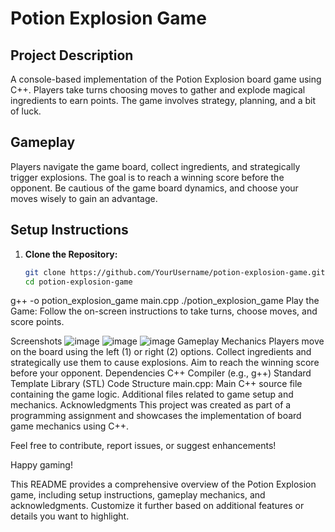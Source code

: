 # Potion Explosion Game

## Project Description

A console-based implementation of the Potion Explosion board game using C++. Players take turns choosing moves to gather and explode magical ingredients to earn points. The game involves strategy, planning, and a bit of luck.

## Gameplay

Players navigate the game board, collect ingredients, and strategically trigger explosions. The goal is to reach a winning score before the opponent. Be cautious of the game board dynamics, and choose your moves wisely to gain an advantage.

## Setup Instructions

1. **Clone the Repository:**
   ```bash
   git clone https://github.com/YourUsername/potion-explosion-game.git
   cd potion-explosion-game

g++ -o potion_explosion_game main.cpp
./potion_explosion_game
Play the Game:
Follow the on-screen instructions to take turns, choose moves, and score points.

Screenshots
![image](https://github.com/Waqas56jb/potion_explotion_Game/assets/156122615/1ae4e211-15ee-4f91-bb93-9f9f02c13b60)
![image](https://github.com/Waqas56jb/potion_explotion_Game/assets/156122615/1b2ca4e1-e088-4020-8b0b-7b77d55dd9ef)
![image](https://github.com/Waqas56jb/potion_explotion_Game/assets/156122615/f80c5b53-1998-4815-b276-80d4530327b4)
Gameplay Mechanics
Players move on the board using the left (1) or right (2) options.
Collect ingredients and strategically use them to cause explosions.
Aim to reach the winning score before your opponent.
Dependencies
C++ Compiler (e.g., g++)
Standard Template Library (STL)
Code Structure
main.cpp: Main C++ source file containing the game logic.
Additional files related to game setup and mechanics.
Acknowledgments
This project was created as part of a programming assignment and showcases the implementation of board game mechanics using C++.

Feel free to contribute, report issues, or suggest enhancements!

Happy gaming!

This README provides a comprehensive overview of the Potion Explosion game, including setup instructions, gameplay mechanics, and acknowledgments. Customize it further based on additional features or details you want to highlight.

 



